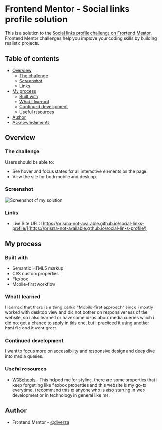 # Frontend Mentor - Social links profile solution

This is a solution to the [Social links profile challenge on Frontend Mentor](https://www.frontendmentor.io/challenges/social-links-profile-UG32l9m6dQ). Frontend Mentor challenges help you improve your coding skills by building realistic projects. 

## Table of contents

- [Overview](#overview)
  - [The challenge](#the-challenge)
  - [Screenshot](#screenshot)
  - [Links](#links)
- [My process](#my-process)
  - [Built with](#built-with)
  - [What I learned](#what-i-learned)
  - [Continued development](#continued-development)
  - [Useful resources](#useful-resources)
- [Author](#author)
- [Acknowledgments](#acknowledgments)

## Overview

### The challenge

Users should be able to:

- See hover and focus states for all interactive elements on the page.
- View the site for both mobile and desktop.
### Screenshot

![Screenshot of my solution](./images/desktop_view.png)

### Links

- Live Site URL: [https://prisma-not-available.github.io/social-links-profile/](https://prisma-not-available.github.io/social-links-profile/)

## My process

### Built with

- Semantic HTML5 markup
- CSS custom properties
- Flexbox
- Mobile-first workflow

### What I learned  

I learned that there is a thing called "Mobile-first approach" since i mostly worked with desktop view and did not bother on responsiveness of the website, so i also learned or have some ideas about media queries which i did not get a chance to apply in this one, but i practiced it using another html file and it went great.

### Continued development

I want to focus more on accessibility and responsive design and deep dive into media queries.

### Useful resources

- [W3Schools](https://www.w3schools.com/css/default.asp) - This helped me for styling. there are some properties that i keep forgetting like flexbox properties and this website is my go-to everytime. i recommend this to anyone who is also starting in web development or in technology in general like me.

## Author

- Frontend Mentor - [@diverza](https://www.frontendmentor.io/profile/prisma-not-available)

